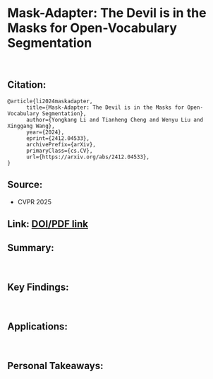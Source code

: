 # Mask-Adapter: The Devil is in the Masks for Open-Vocabulary Segmentation

<br>

## Citation: 
```
@article{li2024maskadapter,
      title={Mask-Adapter: The Devil is in the Masks for Open-Vocabulary Segmentation}, 
      author={Yongkang Li and Tianheng Cheng and Wenyu Liu and Xinggang Wang},
      year={2024},
      eprint={2412.04533},
      archivePrefix={arXiv},
      primaryClass={cs.CV},
      url={https://arxiv.org/abs/2412.04533}, 
} 
```

## Source:
  - CVPR 2025

## Link: [DOI/PDF link](https://github.com/hustvl/MaskAdapter)

## Summary:

<br>

## Key Findings:

<br>

## Applications:

<br>

## Personal Takeaways:
